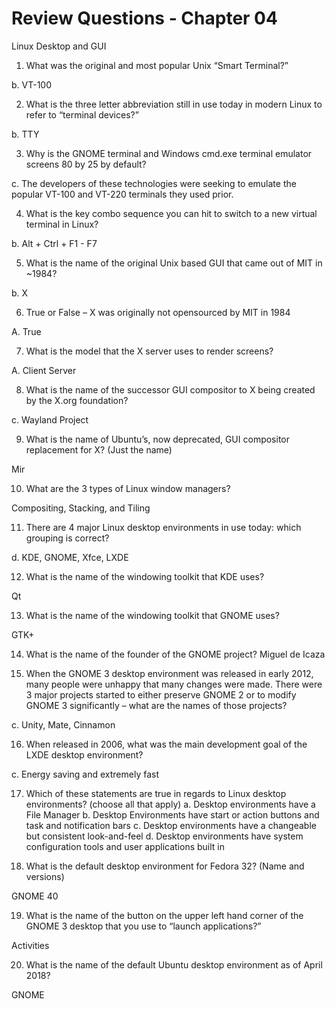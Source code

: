 # Review Questions - Chapter 04

Linux Desktop and GUI

1) What was the original and most popular Unix “Smart Terminal?”
 
  b. VT-100

2) What is the three letter abbreviation still in use today in modern Linux to refer to “terminal
devices?”

  b. TTY

3) Why is the GNOME terminal and Windows cmd.exe terminal emulator screens 80 by 25 by
default?
 
  c. The developers of these technologies were seeking to emulate the popular VT-100 and VT-220 terminals they used prior.

4) What is the key combo sequence you can hit to switch to a new virtual terminal in Linux?

  b. Alt + Ctrl + F1 - F7

5) What is the name of the original Unix based GUI that came out of MIT in ~1984?

  b. X

6) True or False – X was originally not opensourced by MIT in 1984

A. True

7) What is the model that the X server uses to render screens?

A. Client Server

8) What is the name of the successor GUI compositor to X being created by the X.org foundation?
  
  c. Wayland Project

9) What is the name of Ubuntu’s, now deprecated, GUI compositor replacement for X? (Just the name)

Mir

10) What are the 3 types of Linux window managers?

Compositing, Stacking, and Tiling

11) There are 4 major Linux desktop environments in use today: which grouping is correct?

  d. KDE, GNOME, Xfce, LXDE

12) What is the name of the windowing toolkit that KDE uses?

Qt

13) What is the name of the windowing toolkit that GNOME uses?

GTK+

14) What is the name of the founder of the GNOME project?
Miguel de Icaza

15) When the GNOME 3 desktop environment was released in early 2012, many people were unhappy that many changes were made.  There were 3 major projects started to either preserve
GNOME 2 or to modify GNOME 3 significantly – what are the names of those projects?

  c. Unity, Mate, Cinnamon

16) When released in 2006, what was the main development goal of the LXDE desktop environment?

  c. Energy saving and extremely fast

17) Which of these statements are true in regards to Linux desktop environments? (choose all that
apply)
  a. Desktop environments have a File Manager
  b. Desktop Environments have start or action buttons and task and notification bars
  c. Desktop environments have a changeable but consistent look-and-feel
  d. Desktop environments have system configuration tools and user applications built in
  
18) What is the default desktop environment for Fedora 32? (Name and versions)

GNOME 40

19) What is the name of the button on the upper left hand corner of the GNOME 3 desktop that you use to “launch applications?”

Activities

20) What is the name of the default Ubuntu desktop environment as of April 2018?

GNOME